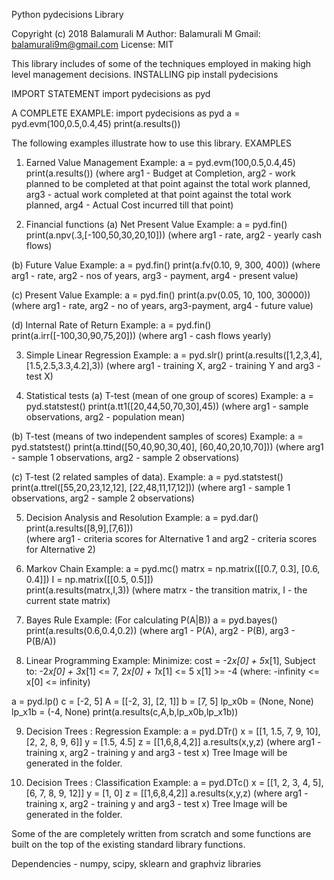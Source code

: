 Python pydecisions Library

Copyright (c) 2018 Balamurali M
Author: Balamurali M
Gmail: balamurali9m@gmail.com
License: MIT

This library includes of some of the techniques employed in making high level management decisions.
INSTALLING
pip install pydecisions

IMPORT STATEMENT
import pydecisions as pyd

A COMPLETE EXAMPLE:
import pydecisions as pyd
a = pyd.evm(100,0.5,0.4,45)
print(a.results())

The following examples illustrate how to use this library.
EXAMPLES

1. Earned Value Management
Example:
a = pyd.evm(100,0.5,0.4,45)
print(a.results())
(where arg1 - Budget at Completion, arg2 - work planned to be completed at that point against the total work planned, arg3 - actual work completed at that point against the total work planned, arg4 - Actual Cost incurred till that point)

2. Financial functions
(a) Net Present Value
Example:
a = pyd.fin()
print(a.npv(.3,[-100,50,30,20,10]))
(where arg1 - rate, arg2 - yearly cash flows)

(b) Future Value
Example:
a = pyd.fin()
print(a.fv(0.10, 9, 300, 400))
(where arg1 - rate, arg2 - nos of years, arg3 - payment, arg4 - present value)

(c) Present Value
Example:
a = pyd.fin()
print(a.pv(0.05, 10, 100, 30000)) 
(where arg1 - rate, arg2 - no of years, arg3-payment, arg4 - future value)

(d) Internal Rate of Return
Example:
a = pyd.fin()
print(a.irr([-100,30,90,75,20]))
(where arg1 - cash flows yearly)

3. Simple Linear Regression
Example:
a = pyd.slr()
print(a.results([1,2,3,4],[1.5,2.5,3.3,4.2],3))
(where arg1 - training X, arg2 - training Y and arg3 - test X)

4. Statistical tests
(a)  T-test (mean of one group of scores)
Example:
a = pyd.statstest()
print(a.tt1([20,44,50,70,30],45)) 
(where arg1 - sample observations, arg2 - population mean)

(b) T-test (means of two independent samples of scores)
Example:
a = pyd.statstest()
print(a.ttind([50,40,90,30,40], [60,40,20,10,70]))
(where arg1 -  sample 1 observations, arg2 - sample 2 observations)

(c) T-test (2 related samples of data).
Example:
a = pyd.statstest()
print(a.ttrel([55,20,23,12,12], [22,48,11,17,12])) 
(where arg1 - sample 1 observations, arg2 - sample 2 observations)

5. Decision Analysis and Resolution
Example:
a = pyd.dar()
print(a.results([8,9],[7,6]))  
(where arg1 - criteria scores for Alternative 1 and arg2 - criteria scores for Alternative 2) 

6. Markov Chain
Example:
a = pyd.mc()
matrx = np.matrix([[0.7, 0.3],
                 [0.6, 0.4]]) 
I = np.matrix([[0.5, 0.5]])    
print(a.results(matrx,I,3))
(where matrx - the transition matrix, I - the current state matrix)

7. Bayes Rule
Example:
(For calculating P(A|B))
a = pyd.bayes()
print(a.results(0.6,0.4,0.2))
(where arg1 - P(A), arg2 - P(B), arg3 - P(B/A))

8. Linear Programming
Example:
Minimize: cost = -2*x[0] + 5*x[1], Subject to: -2*x[0] + 3*x[1] <= 7, 2*x[0] + 1*x[1] <= 5
x[1] >= -4 (where: -infinity <= x[0] <= infinity)

a = pyd.lp()
c = [-2, 5]
A = [[-2, 3], [2, 1]]
b = [7, 5]
lp_x0b = (None, None)
lp_x1b = (-4, None)
print(a.results(c,A,b,lp_x0b,lp_x1b))

9.  Decision Trees : Regression
Example:
a = pyd.DTr()
x = [[1, 1.5, 7, 9, 10], [2, 2, 8, 9, 6]]
y = [1.5, 4.5]
z = [[1,6,8,4,2]]
a.results(x,y,z)
(where arg1 - training x, arg2 - training y and arg3 - test x)
Tree Image will be generated in the folder.

10. Decision Trees : Classification
Example:
a = pyd.DTc()
x = [[1, 2, 3, 4, 5], [6, 7, 8, 9, 12]]
y = [1, 0]
z = [[1,6,8,4,2]]
a.results(x,y,z)
(where arg1 - training x, arg2 - training y and arg3 - test x)
Tree Image will be generated in the folder.

Some of the are completely written from scratch and some functions are built on the top of the existing standard library functions. 

Dependencies - numpy, scipy, sklearn and graphviz libraries